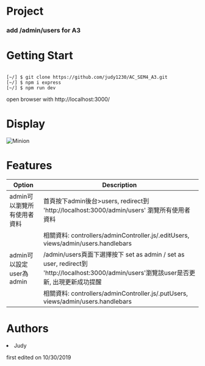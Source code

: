 # Project
<h3>add /admin/users for A3</h3>


# Getting Start
<pre><code>
[~/] $ git clone https://github.com/judy1230/AC_SEM4_A3.git
[~/] $ npm i express
[~/] $ npm run dev
</pre></code>
open browser with http://localhost:3000/
# Display
![Minion](https://upload.cc/i1/2019/10/30/k0vI4x.gif)

# Features
|       Option       |                                           Description                               |
| ------------------ |------------------------------------------------------------------------------------ |
| admin可以瀏覽所有使用者資料   |  首頁按下admin後台>users, redirect到 'http://localhost:3000/admin/users' 瀏覽所有使用者資料                  |
|                    |    相關資料: controllers/adminController.js/.editUsers, views/admin/users.handlebars                                                      |
| admin可以設定user為admin  | /admin/users頁面下選擇按下 set as admin / set as user, redirect到 'http://localhost:3000/admin/users'瀏覽該user是否更新, 出現更新成功提醒               |
|                    |    相關資料:   controllers/adminController.js/.putUsers, views/admin/users.handlebars                                                        |
  
                        

# Authors
  <li>Judy</li> <p>first edited on 10/30/2019</p>
